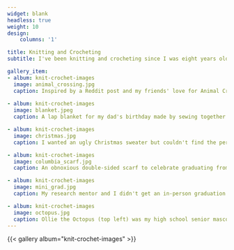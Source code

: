 ```yaml
---
widget: blank
headless: true
weight: 10
design:
    columns: '1'

title: Knitting and Crocheting
subtitle: I've been knitting and crocheting since I was eight years old. Here are a few of my favorite recent projects from my favorite hobby.

gallery_item:
- album: knit-crochet-images
  image: animal_crossing.jpg
  caption: Inspired by a Reddit post and my friends' love for Animal Crossing, three money pouches customized with their favorite colors.
  
- album: knit-crochet-images
  image: blanket.jpeg
  caption: A lap blanket for my dad's birthday made by sewing together several strips of knitted Celtic cables (it is only half-done in this photo, oops!).

- album: knit-crochet-images
  image: christmas.jpg
  caption: I wanted an ugly Christmas sweater but couldn't find the perfect one, so I designed and knitting an ugly Christmas scarf instead.

- album: knit-crochet-images
  image: columbia_scarf.jpg
  caption: An obnoxious double-sided scarf to celebrate graduating from Columbia Engineering, complate with my signature, SEAS crown logo, and "COMPUTER SCIENCE" in gold beads.

- album: knit-crochet-images
  image: mini_grad.jpg
  caption: My research mentor and I didn't get an in-person graduation thanks to Coronavirus, so I crocheted us mini graduation gowns (left is doctoral, right is bachelors) for our pens to wear.

- album: knit-crochet-images
  image: octopus.jpg
  caption: Ollie the Octopus (top left) was my high school senior mascot, so of course I crocheted some mini octokids (Princess is pink, Cotton Candy is blue, and Beelzebub is purple). The rainbow guy in the back is Kumquatz (I made him in middle school).
---
```

{{< gallery album="knit-crochet-images" >}}